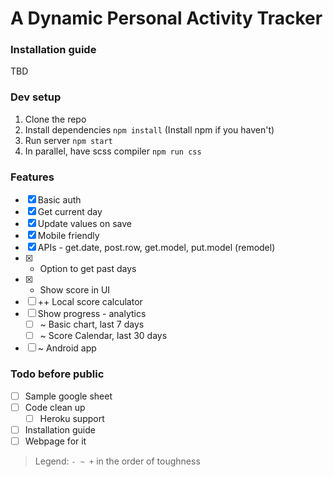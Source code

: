 # A Dynamic Personal Activity Tracker

### Installation guide
TBD

### Dev setup
1. Clone the repo
2. Install dependencies `npm install` (Install npm if you haven't)
3. Run server `npm start`
4. In parallel, have scss compiler `npm run css` 

### Features
- [x] Basic auth
- [x] Get current day
- [x] Update values on save
- [x] Mobile friendly
- [x] APIs - get.date, post.row, get.model, put.model (remodel)
- [x] - Option to get past days
- [x] + Show score in UI
- [ ] ++ Local score calculator
- [ ] Show progress - analytics
    - [ ] ~ Basic chart, last 7 days
    - [ ] ~ Score Calendar, last 30 days
- [ ] ~ Android app

### Todo before public
- [ ] Sample google sheet
- [ ] Code clean up
    - [ ] Heroku support
- [ ] Installation guide
- [ ] Webpage for it

> Legend: `- ~ +` in the order of toughness
